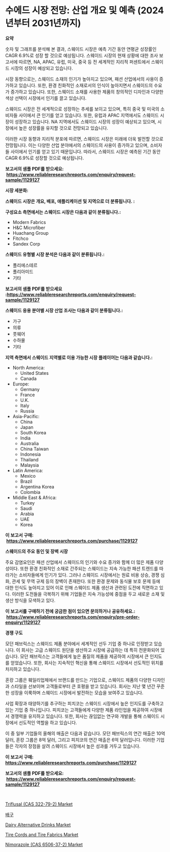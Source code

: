 <p><h1>수에드 시장 전망: 산업 개요 및 예측 (2024년부터 2031년까지)</h1></p><p><strong>요약</strong></p>
<p><p>숫자 및 그래프를 분석해 본 결과, 스웨이드 시장은 예측 기간 동안 연평균 성장률인 CAGR 6.9%로 성장 할 것으로 예상됩니다. 스웨이드 시장의 현재 상황에 대한 조사 보고서에 따르면, NA, APAC, 유럽, 미국, 중국 등 전 세계적인 지리적 퍼센트에서 스웨이드 시장의 성장이 예상되고 있습니다.</p><p>시장 동향으로는, 스웨이드 소재의 인기가 높아지고 있으며, 패션 산업에서의 사용이 증가하고 있습니다. 또한, 환경 친화적인 소재로서의 인식이 높아지면서 스웨이드의 수요가 증가하고 있습니다. 또한, 스웨이드 소재를 사용한 제품의 창의적인 디자인과 다양한 색상 선택이 시장에서 인기를 끌고 있습니다.</p><p>스웨이드 시장은 전 세계적으로 성장하는 추세를 보이고 있으며, 특히 중국 및 미국의 소비자들 사이에서 큰 인기를 얻고 있습니다. 또한, 유럽과 APAC 지역에서도 스웨이드 시장이 성장하고 있습니다. NA 지역에서도 스웨이드 시장의 성장이 예상되고 있으며, 시장에서 높은 성장률을 유지할 것으로 전망되고 있습니다.</p><p>이러한 시장 동향과 지리적 분포에 따르면, 스웨이드 시장은 미래에 더욱 발전할 것으로 전망됩니다. 이는 다양한 산업 분야에서의 스웨이드의 사용이 증가하고 있으며, 소비자들 사이에서 인기를 얻고 있기 때문입니다. 따라서, 스웨이드 시장은 예측된 기간 동안 CAGR 6.9%로 성장할 것으로 예상됩니다.</p></p>
<p><strong>보고서의 샘플 PDF를 받으세요: &nbsp;<a href="https://www.reliableresearchreports.com/enquiry/request-sample/1129127">https://www.reliableresearchreports.com/enquiry/request-sample/1129127</a></strong></p>
<p><strong>시장 세분화:</strong></p>
<p><strong> 스웨이드 시장은 개요, 배포, 애플리케이션 및 지역으로 더 분류됩니다. :</strong></p>
<p><strong>구성요소 측면에서는 스웨이드 시장은 다음과 같이 분류됩니다.:</strong></p>
<p><ul><li>Modern Fabrics</li><li>H&C Microfiber</li><li>Huachang Group</li><li>Fitchco</li><li>Sandex Corp</li></ul></p>
<p><strong> 스웨이드 유형별 시장 분석은 다음과 같이 분류됩니다.:</strong></p>
<p><ul><li>폴리에스테르</li><li>폴리아미드</li><li>기타</li></ul></p>
<p><strong>보고서의 샘플 PDF를 받으세요 :<a href="https://www.reliableresearchreports.com/enquiry/request-sample/1129127">https://www.reliableresearchreports.com/enquiry/request-sample/1129127</a></strong></p>
<p><strong> 스웨이드 응용 분야별 시장 산업 조사는 다음과 같이 분류됩니다.:</strong></p>
<p><ul><li>가구</li><li>의류</li><li>풋웨어</li><li>수하물</li><li>기타</li></ul></p>
<p><strong>지역 측면에서 스웨이드 지역별로 이용 가능한 시장 플레이어는 다음과 같습니다.:</strong></p>
<p><ul>
    <li>
        North America:
        <ul>
            <li>United States</li>
            <li>Canada</li>
        </ul>
    </li>
    <li>
        Europe:
        <ul>
            <li>Germany</li>
            <li>France</li>
            <li>U.K.</li>
            <li>Italy</li>
            <li>Russia</li>
        </ul>
    </li>
    <li>
        Asia-Pacific:
        <ul>
            <li>China</li>
            <li>Japan</li>
            <li>South Korea</li>
            <li>India</li>
            <li>Australia</li>
            <li>China Taiwan</li>
            <li>Indonesia</li>
            <li>Thailand</li>
            <li>Malaysia</li>
        </ul>
    </li>
    <li>
        Latin America:
        <ul>
            <li>Mexico</li>
            <li>Brazil</li>
            <li>Argentina Korea</li>
            <li>Colombia</li>
        </ul>
    </li>
    <li>
        Middle East & Africa:
        <ul>
            <li>Turkey</li>
            <li>Saudi</li>
            <li>Arabia</li>
            <li>UAE</li>
            <li>Korea</li>
        </ul>
    </li>
    </ul></p>
<p><strong>이 보고서 구매: &nbsp;<a href="https://www.reliableresearchreports.com/purchase/1129127">https://www.reliableresearchreports.com/purchase/1129127</a></strong></p>
<p><strong>스웨이드의 주요 동인 및 장벽 시장</strong></p>
<p><p>주요 감염요인은 패션 산업에서 스웨이드의 인기와 수요 증가와 함께 더 많은 제품 다양성이다. 또한 환경 친화적인 소재로 간주되는 스웨이드는 지속 가능한 패션 트렌드를 따라가는 소비자들에게 인기가 있다. 그러나 스웨이드 시장에서는 원료 비용 상승, 경쟁 심화, 관세 및 무역 규제 등의 장벽이 존재한다. 또한 환경 문제와 동식물 보호 문제 등에 대한 인식도 높아지고 있어 이로 인해 스웨이드 제품 생산과 관련된 도전에 직면하고 있다. 이러한 도전들을 극복하기 위해 기업들은 지속 가능성에 중점을 두고 새로운 소재 및 생산 방식을 모색하고 있다.</p></p>
<p><strong>이 보고서를 구매하기 전에 궁금한 점이 있으면 문의하거나 공유하세요.: &nbsp;<a href="https://www.reliableresearchreports.com/enquiry/pre-order-enquiry/1129127">https://www.reliableresearchreports.com/enquiry/pre-order-enquiry/1129127</a></strong></p>
<p><strong>경쟁 구도</strong></p>
<p><p>모던 패브릭스는 스웨이드 제품 분야에서 세계적인 선두 기업 중 하나로 인정받고 있습니다. 이 회사는 고급 스웨이드 원단을 생산하고 시장에 공급하는 데 특히 전문화되어 있습니다. 모던 패브릭스는 고객들에게 높은 품질의 제품을 제공하여 시장에서 큰 인지도를 얻었습니다. 또한, 회사는 지속적인 혁신을 통해 스웨이드 시장에서 선도적인 위치를 차지하고 있습니다.</p><p>혼캉 그룹은 훼일리업체에서 브랜드를 만드는 기업으로, 스웨이드 제품의 다양한 디자인과 스타일을 선보이며 고객들로부터 큰 호평을 받고 있습니다. 회사는 지난 몇 년간 꾸준한 성장을 이룩하며 스웨이드 시장에서 발전하는 모습을 보여주고 있습니다.</p><p>사업 확장과 태양하기를 추구하는 피치코는 스웨이드 시장에서 높은 인지도를 구축하고 있는 기업 중 하나입니다. 피치코는 고객들에게 다양한 제품 라인업을 제공하여 시장에서 경쟁력을 유지하고 있습니다. 또한, 회사는 끊임없는 연구와 개발을 통해 스웨이드 시장에서 선도적인 역할을 하고 있습니다.</p><p>이 중 일부 기업들의 올해의 매출은 다음과 같습니다. 모던 패브릭스의 연간 매출은 10억 달러, 혼캉 그룹은 8억 달러, 그리고 피치코의 연간 매출은 6억 달러입니다. 이러한 기업들은 각자의 장점을 살려 스웨이드 시장에서 높은 성과를 거두고 있습니다.</p></p>
<p><strong>이 보고서 구매: &nbsp; <a href="https://www.reliableresearchreports.com/purchase/1129127">https://www.reliableresearchreports.com/purchase/1129127</a></strong></p>
<p><strong>보고서의 샘플 PDF를 받으세요: &nbsp;<a href="https://www.reliableresearchreports.com/enquiry/request-sample/1129127">https://www.reliableresearchreports.com/enquiry/request-sample/1129127</a></strong><strong></strong></p>
<p>&nbsp;</p>
<p><p><a href="https://github.com/GroverBarry/Market-Research-Report-List-4/blob/main/triflusal-cas-322-79-2-market.md">Triflusal (CAS 322-79-2) Market</a></p><p><a href="https://github.com/idcefvhkdut6/Market-Research-Report-List-1/blob/main/8686373298.md">배구</a></p><p><a href="https://view.publitas.com/reportprime-1/dairy-alternative-drinks-market-size-market-share-and-global-market-analysis-report-2024-2031/">Dairy Alternative Drinks Market</a></p><p><a href="https://issuu.com/reportprime-2/docs/tire-cords-and-tire-fabrics-market-size-2030.pptx">Tire Cords and Tire Fabrics Market</a></p><p><a href="https://github.com/lylyparadise/Market-Research-Report-List-2/blob/main/nimorazole-cas-6506-37-2-market.md">Nimorazole (CAS 6506-37-2) Market</a></p></p>